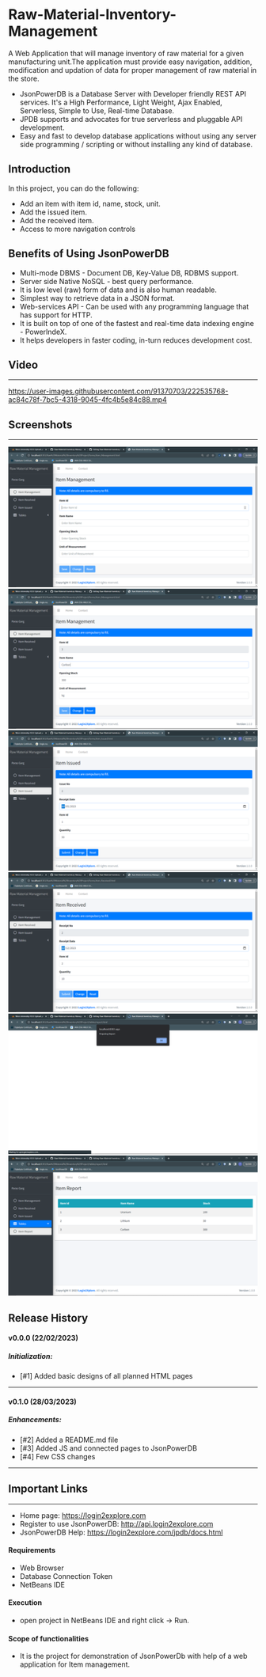 # Raw-Material-Inventory-Management
A Web Application that will manage inventory of raw material for a given manufacturing unit.The application must provide easy navigation, addition, modification and updation of data for proper management of raw material in the store.

* JsonPowerDB is a Database Server with Developer friendly REST API services. It's a High Performance, Light Weight, Ajax Enabled, Serverless, Simple to Use, Real-time Database.
* JPDB supports and advocates for true serverless and pluggable API development.
* Easy and fast to develop database applications without using any server side programming / scripting or without installing any kind of database.

## Introduction
In this project, you can do the following:
* Add an item with item id, name, stock, unit.
* Add the issued item.
* Add the received item.
* Access to more navigation controls

## Benefits of Using JsonPowerDB
- Multi-mode DBMS - Document DB, Key-Value DB, RDBMS support.
- Server side Native NoSQL - best query performance.
- It is low level (raw) form of data and is also human readable.
- Simplest way to retrieve data in a JSON format.
- Web-services API - Can be used with any programming language that has support for HTTP.
- It is built on top of one of the fastest and real-time data indexing engine - PowerIndeX.
- It helps developers in faster coding, in-turn reduces development cost.

## Video
---

https://user-images.githubusercontent.com/91370703/222535768-ac84c78f-7bc5-4318-9045-4fc4b5e84c88.mp4

## Screenshots
---

![Form](https://github.com/GargParas/Raw-Material-Inventory-Management/blob/main/images/Screenshot%20(33).png)
![Item Management](https://github.com/GargParas/Raw-Material-Inventory-Management/blob/main/images/Screenshot%20(34).png)
![Item Issued](https://github.com/GargParas/Raw-Material-Inventory-Management/blob/main/images/Screenshot%20(39).png)
![Item Received](https://github.com/GargParas/Raw-Material-Inventory-Management/blob/main/images/Screenshot%20(37).png)
![Report Preparing](https://github.com/GargParas/Raw-Material-Inventory-Management/blob/main/images/Screenshot%20(35).png)
![Report](https://github.com/GargParas/Raw-Material-Inventory-Management/blob/main/images/Screenshot%20(36).png)

	
## Release History
#### v0.0.0 (22/02/2023)
##### Initialization:
- [#1] Added basic designs of all planned HTML pages
---
#### v0.1.0 (28/03/2023)
##### Enhancements:
- [#2] Added a README.md file
- [#3] Added JS and connected pages to JsonPowerDB
- [#4] Few CSS changes
---

## Important Links
---

* Home page: https://login2explore.com
* Register to use JsonPowerDB: http://api.login2explore.com
* JsonPowerDB Help: https://login2explore.com/jpdb/docs.html

#### Requirements
* Web Browser
* Database Connection Token
* NetBeans IDE

#### Execution
* open project in NetBeans IDE and right click -> Run. 

#### Scope of functionalities
* It is the project for demonstration of JsonPowerDb with help of a web application for Item management. 
